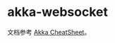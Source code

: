 # akka-websocket

文档参考 [Akka CheatSheet](https://github.com/wxyyxc1992/Awesome-CheatSheet/blob/master/ProgrammingLanguage/Java/Akka-CheatSheet.md)。